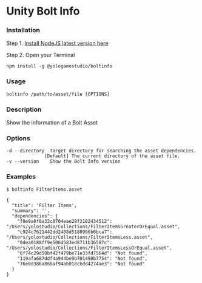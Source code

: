 # Unity Bolt Info

### Installation

Step 1. [Install NodeJS latest version here](https://nodejs.org/en/download/)

Step 2. Open your Terminal

```
npm install -g @yologamestudio/boltinfo
```

### Usage
```
boltinfo /path/to/asset/file [OPTIONS]
```

### Description
Show the information of a Bolt Asset
  

### Options
```
-d --directory  Target directory for searching the asset dependencies.
              [Default] The current directory of the asset file.
-v --version    Show the Bolt Info version
```
  
### Examples
```
$ boltinfo FilterItems.asset

{
  "title": 'Filter Items',
  "summary": '',
  "dependencies": {
    "f8e9a8f8a32c8704eae28f2182434512": "/Users/yolostudio/Collections/FilterItemsGreaterOrEqual.asset",
    "c924c7621442dd2408d5180996b6bca7": "/Users/yolostudio/Collections/FilterItemsLess.asset",
    "0dea0188ff9e5064583ed8711b36587c": "/Users/yolostudio/Collections/FilterItemsLessOrEqual.asset",
    "6f74c29d50bf42f479be71e33fd7564d": "Not found",
    "119afa687ddf4a944be9b701490b7754": "Not found",
    "76e0d386a868af94ab018cbdd4274ae3": "Not found"
  }
}
```
